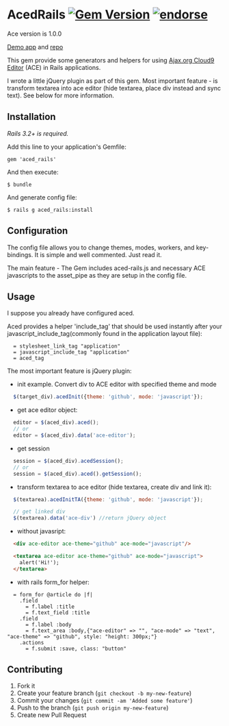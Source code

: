 # AcedRails [![Gem Version](https://badge.fury.io/rb/aced_rails.png)](http://badge.fury.io/rb/aced_rails) [![endorse](http://api.coderwall.com/ffloyd/endorsecount.png)](http://coderwall.com/ffloyd)

Ace version is 1.0.0

[Demo app](http://aced-rails.herokuapp.com/) and [repo](https://github.com/ffloyd/aced_rails-test)

This gem provide some generators and helpers for using [Ajax.org Cloud9 Editor](http://ajaxorg.github.com/ace/) (ACE) in Rails applications.

I wrote a little jQuery plugin as part of this gem. Most important feature - is transform textarea into ace editor (hide textarea, place div instead and sync text). See below for more information.

Installation
------------

*Rails 3.2+ is required.*

Add this line to your application's Gemfile:

    gem 'aced_rails'

And then execute:

    $ bundle

And generate config file:

    $ rails g aced_rails:install

Configuration
-------------

The config file allows you to change themes, modes, workers, and key-bindings. It is simple and well commented. Just read it.

The main feature - The Gem includes aced-rails.js and necessary ACE javascripts to the asset_pipe as they are setup in the config file.

Usage
-----

I suppose you already have configured aced.

Aced provides a helper 'include_tag' that should be used instantly after your javascript_include_tag(commonly found in the application layout file):

```haml
  = stylesheet_link_tag "application"
  = javascript_include_tag "application"
  = aced_tag
```

The most important feature is jQuery plugin:

* init example. Convert div to ACE editor with specified theme and mode

```javascript
  $(target_div).acedInit({theme: 'github', mode: 'javascript'});
```

* get ace editor object:

```javascript
  editor = $(aced_div).aced();
  // or
  editor = $(aced_div).data('ace-editor');
```

* get session

```javascript
  session = $(aced_div).acedSession();
  // or
  session = $(aced_div).aced().getSession();
```
* transform textarea to ace editor (hide textarea, create div and link it):

```javascript
  $(textarea).acedInitTA({theme: 'github', mode: 'javascript'});

  // get linked div
  $(textarea).data('ace-div') //return jQuery object
```

* without javasript:

```html
  <div ace-editor ace-theme="github" ace-mode="javascript"/>

  <textarea ace-editor ace-theme="github" ace-mode="javascript">
    alert('Hi!');
  </textarea>
```

* with rails form_for helper:

```haml
  = form_for @article do |f|
    .field
      = f.label :title
      = f.text_field :title
    .field
      = f.label :body
      = f.text_area :body,{"ace-editor" => "", "ace-mode" => "text", "ace-theme" => "github", style: "height: 300px;"}
    .actions
      = f.submit :save, class: "button"
```


Contributing
------------

1. Fork it
2. Create your feature branch (`git checkout -b my-new-feature`)
3. Commit your changes (`git commit -am 'Added some feature'`)
4. Push to the branch (`git push origin my-new-feature`)
5. Create new Pull Request
